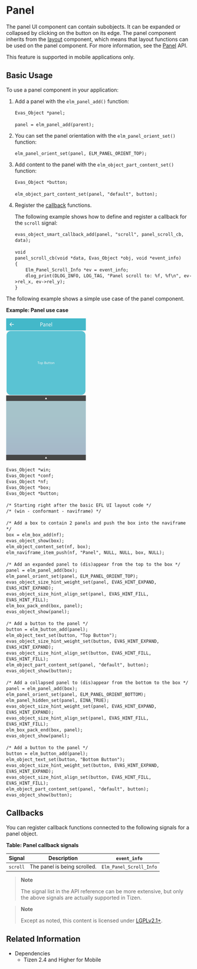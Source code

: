 # Panel

The panel UI component can contain subobjects. It can be expanded or collapsed by clicking on the button on its edge. The panel component inherits from the [layout](container-layout.md) component, which means that layout functions can be used on the panel component. For more information, see the [Panel](../../../../api/mobile/latest/group__Elm__Panel.html) API.

This feature is supported in mobile applications only.

## Basic Usage

To use a panel component in your application:

1. Add a panel with the `elm_panel_add()` function:

   ```
   Evas_Object *panel;

   panel = elm_panel_add(parent);
   ```

2. You can set the panel orientation with the `elm_panel_orient_set()` function:

   ```
   elm_panel_orient_set(panel, ELM_PANEL_ORIENT_TOP);
   ```

3. Add content to the panel with the `elm_object_part_content_set()` function:

   ```
   Evas_Object *button;

   elm_object_part_content_set(panel, "default", button);
   ```

4. Register the [callback](#callbacks) functions.

   The following example shows how to define and register a callback for the `scroll` signal:

   ```
   evas_object_smart_callback_add(panel, "scroll", panel_scroll_cb, data);

   void
   panel_scroll_cb(void *data, Evas_Object *obj, void *event_info)
   {
       Elm_Panel_Scroll_Info *ev = event_info;
       dlog_print(DLOG_INFO, LOG_TAG, "Panel scroll to: %f, %f\n", ev->rel_x, ev->rel_y);
   }
   ```

The following example shows a simple use case of the panel component.

**Example: Panel use case**

![Panel](./media/panel1.png)

```
Evas_Object *win;
Evas_Object *conf;
Evas_Object *nf;
Evas_Object *box;
Evas_Object *button;

/* Starting right after the basic EFL UI layout code */
/* (win - conformant - naviframe) */

/* Add a box to contain 2 panels and push the box into the naviframe */
box = elm_box_add(nf);
evas_object_show(box);
elm_object_content_set(nf, box);
elm_naviframe_item_push(nf, "Panel", NULL, NULL, box, NULL);

/* Add an expanded panel to (dis)appear from the top to the box */
panel = elm_panel_add(box);
elm_panel_orient_set(panel, ELM_PANEL_ORIENT_TOP);
evas_object_size_hint_weight_set(panel, EVAS_HINT_EXPAND, EVAS_HINT_EXPAND);
evas_object_size_hint_align_set(panel, EVAS_HINT_FILL, EVAS_HINT_FILL);
elm_box_pack_end(box, panel);
evas_object_show(panel);

/* Add a button to the panel */
button = elm_button_add(panel);
elm_object_text_set(button, "Top Button");
evas_object_size_hint_weight_set(button, EVAS_HINT_EXPAND, EVAS_HINT_EXPAND);
evas_object_size_hint_align_set(button, EVAS_HINT_FILL, EVAS_HINT_FILL);
elm_object_part_content_set(panel, "default", button);
evas_object_show(button);

/* Add a collapsed panel to (dis)appear from the bottom to the box */
panel = elm_panel_add(box);
elm_panel_orient_set(panel, ELM_PANEL_ORIENT_BOTTOM);
elm_panel_hidden_set(panel, EINA_TRUE);
evas_object_size_hint_weight_set(panel, EVAS_HINT_EXPAND, EVAS_HINT_EXPAND);
evas_object_size_hint_align_set(panel, EVAS_HINT_FILL, EVAS_HINT_FILL);
elm_box_pack_end(box, panel);
evas_object_show(panel);

/* Add a button to the panel */
button = elm_button_add(panel);
elm_object_text_set(button, "Bottom Button");
evas_object_size_hint_weight_set(button, EVAS_HINT_EXPAND, EVAS_HINT_EXPAND);
evas_object_size_hint_align_set(button, EVAS_HINT_FILL, EVAS_HINT_FILL);
elm_object_part_content_set(panel, "default", button);
evas_object_show(button);
```

## Callbacks

You can register callback functions connected to the following signals for a panel object.

**Table: Panel callback signals**

| Signal   | Description                  | `event_info`            |
|----------|------------------------------|-------------------------|
| `scroll` | The panel is being scrolled. | `Elm_Panel_Scroll_Info` |

> **Note**
>
> The signal list in the API reference can be more extensive, but only the above signals are actually supported in Tizen.

> **Note**
>
> Except as noted, this content is licensed under [LGPLv2.1+](http://opensource.org/licenses/LGPL-2.1).

## Related Information
- Dependencies
  - Tizen 2.4 and Higher for Mobile

